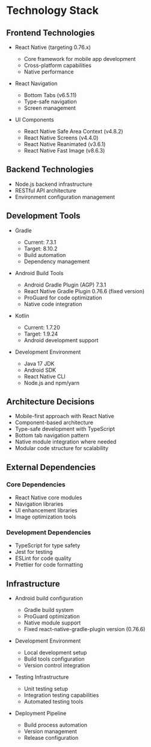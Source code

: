# Technology Stack

## Frontend Technologies
- React Native (targeting 0.76.x)
  * Core framework for mobile app development
  * Cross-platform capabilities
  * Native performance

- React Navigation
  * Bottom Tabs (v6.5.11)
  * Type-safe navigation
  * Screen management

- UI Components
  * React Native Safe Area Context (v4.8.2)
  * React Native Screens (v4.4.0)
  * React Native Reanimated (v3.6.1)
  * React Native Fast Image (v8.6.3)

## Backend Technologies
- Node.js backend infrastructure
- RESTful API architecture
- Environment configuration management

## Development Tools
- Gradle
  * Current: 7.3.1
  * Target: 8.10.2
  * Build automation
  * Dependency management

- Android Build Tools
  * Android Gradle Plugin (AGP) 7.3.1
  * React Native Gradle Plugin 0.76.6 (fixed version)
  * ProGuard for code optimization
  * Native code integration

- Kotlin
  * Current: 1.7.20
  * Target: 1.9.24
  * Android development support

- Development Environment
  * Java 17 JDK
  * Android SDK
  * React Native CLI
  * Node.js and npm/yarn

## Architecture Decisions
- Mobile-first approach with React Native
- Component-based architecture
- Type-safe development with TypeScript
- Bottom tab navigation pattern
- Native module integration where needed
- Modular code structure for scalability

## External Dependencies
### Core Dependencies
- React Native core modules
- Navigation libraries
- UI enhancement libraries
- Image optimization tools

### Development Dependencies
- TypeScript for type safety
- Jest for testing
- ESLint for code quality
- Prettier for code formatting

## Infrastructure
- Android build configuration
  * Gradle build system
  * ProGuard optimization
  * Native module support
  * Fixed react-native-gradle-plugin version (0.76.6)

- Development Environment
  * Local development setup
  * Build tools configuration
  * Version control integration

- Testing Infrastructure
  * Unit testing setup
  * Integration testing capabilities
  * Automated testing tools

- Deployment Pipeline
  * Build process automation
  * Version management
  * Release configuration
